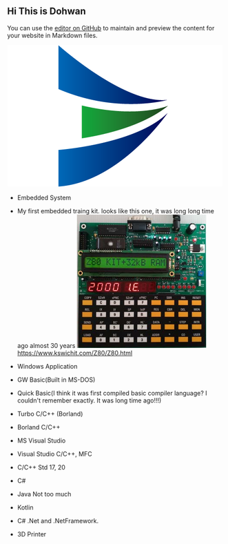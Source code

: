 ## Hi This is Dohwan

You can use the [editor on GitHub](https://github.com/onewaylight/engineering/edit/master/README.md) to maintain and preview the content for your website in Markdown files.

![Image](images/logo.png)


- Embedded System

- My first embedded traing kit. looks like this one, it was long long time ago almost 30 years
![Image](images/z80trkit-sm.jpg) https://www.kswichit.com/Z80/Z80.html

- Windows Application 
- GW Basic(Built in MS-DOS)
- Quick Basic(I think it was first compiled basic compiler language? I couldn't remember exactly. It was long time ago!!!)
- Turbo C/C++ (Borland)
- Borland C/C++
- MS Visual Studio 
- Visual Studio C/C++, MFC 
- C/C++ Std 17, 20
- C# 

- Java Not too much
- Kotlin 
- C# .Net and .NetFramework.


- 3D Printer
